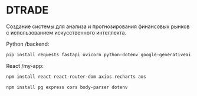 # DTRADE
Создание системы для анализа и прогнозирования финансовых рынков с использованием искусственного интеллекта.

Python /backend:
```bash
pip install requests fastapi uvicorn python-dotenv google-generativeai yfinance
```
React /my-app:
```bash
npm install react react-router-dom axios recharts aos
```
```bash
npm install pg express cors body-parser dotenv
```
